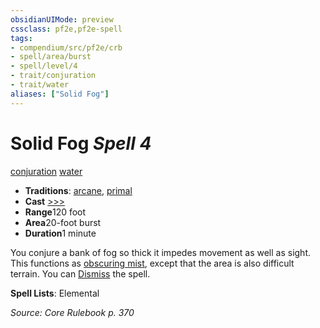 ```yaml
---
obsidianUIMode: preview
cssclass: pf2e,pf2e-spell
tags:
- compendium/src/pf2e/crb
- spell/area/burst
- spell/level/4
- trait/conjuration
- trait/water
aliases: ["Solid Fog"]
---
```

# Solid Fog *Spell 4*   
[conjuration](../../rules/traits/conjuration.md)  [water](../../rules/traits/water.md)  

- **Traditions**: [arcane](../../rules/traits/arcane.md), [primal](../../rules/traits/primal.md)
- **Cast** [>>>](../../rules/core-rulebook/chapter-9-playing-the-game.md#Actions "Three-Action") 
- **Range**120 foot
- **Area**20-foot burst
- **Duration**1 minute

You conjure a bank of fog so thick it impedes movement as well as sight. This functions as [obscuring mist](obscuring-mist.md), except that the area is also difficult terrain. You can [Dismiss](../../rules/actions/dismiss.md) the spell.

**Spell Lists**: Elemental

*Source: Core Rulebook p. 370*